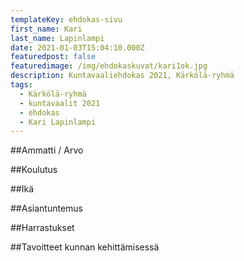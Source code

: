 ```yaml
---
templateKey: ehdokas-sivu
first_name: Kari
last_name: Lapinlampi
date: 2021-01-03T15:04:10.000Z
featuredpost: false
featuredimage: /img/ehdokaskuvat/kari1ok.jpg
description: Kuntavaaliehdokas 2021, Kärkölä-ryhmä
tags:
  - Kärkölä-ryhmä
  - kuntavaalit 2021
  - ehdokas
  - Kari Lapinlampi
---
```

##Ammatti / Arvo

##Koulutus

##Ikä

##Asiantuntemus

##Harrastukset

##Tavoitteet kunnan kehittämisessä